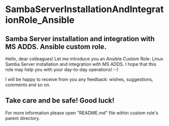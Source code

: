 # SambaServerInstallationAndIntegrationRole_Ansible
Samba Server installation and integration with MS ADDS. 
Ansible custom role.
---
Hello, dear colleagues! 
Let me introduce you an Ansible Custom Role: Linux Samba Server installation and integration with MS ADDS. 
I hope that this role may help you with your day-to-day operations! :-)

I will be happy to receive from you any feedback: wishes, suggestions, comments and so on.

Take care and be safe! Good luck!
---
For more information please open "README.md" file within custom role's parent directory. 
